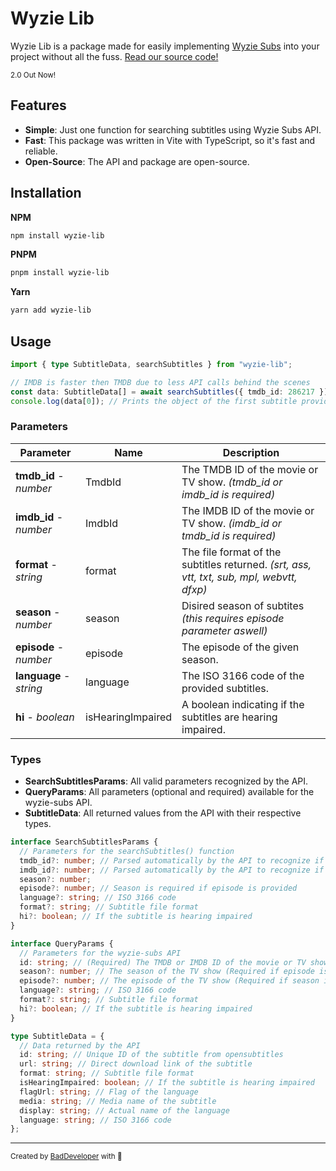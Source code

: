 # Wyzie Lib

Wyzie Lib is a package made for easily implementing [Wyzie Subs](https://subs.wyzie.ru) into your
project without all the fuss. [Read our source code!](https://github.com/itzcozi/wyzie-lib)

<sup>2.0 Out Now!</sup>

## Features

- **Simple**: Just one function for searching subtitles using Wyzie Subs API.
- **Fast**: This package was written in Vite with TypeScript, so it's fast and reliable.
- **Open-Source**: The API and package are open-source.

## Installation

**NPM**

```bash
npm install wyzie-lib
```

**PNPM**

```bash
pnpm install wyzie-lib
```

**Yarn**

```bash
yarn add wyzie-lib
```

## Usage

```ts
import { type SubtitleData, searchSubtitles } from "wyzie-lib";

// IMDB is faster then TMDB due to less API calls behind the scenes
const data: SubtitleData[] = await searchSubtitles({ tmdb_id: 286217 });
console.log(data[0]); // Prints the object of the first subtitle provided in the search
```

### Parameters

| Parameter               | Name              | Description                                                                               |
| ----------------------- | ----------------- | ----------------------------------------------------------------------------------------- |
| **tmdb_id** - _number_  | TmdbId            | The TMDB ID of the movie or TV show. _(tmdb_id or imdb_id is required)_                   |
| **imdb_id** - _number_  | ImdbId            | The IMDB ID of the movie or TV show. _(imdb_id or tmdb_id is required)_                   |
| **format** - _string_   | format            | The file format of the subtitles returned. _(srt, ass, vtt, txt, sub, mpl, webvtt, dfxp)_ |
| **season** - _number_   | season            | Disired season of subtites _(this requires episode parameter aswell)_                     |
| **episode** - _number_  | episode           | The episode of the given season.                                                          |
| **language** - _string_ | language          | The ISO 3166 code of the provided subtitles.                                              |
| **hi** - _boolean_      | isHearingImpaired | A boolean indicating if the subtitles are hearing impaired.                               |

### Types

- **SearchSubtitlesParams**: All valid parameters recognized by the API.
- **QueryParams**: All parameters (optional and required) available for the wyzie-subs API.
- **SubtitleData**: All returned values from the API with their respective types.

```ts
interface SearchSubtitlesParams {
  // Parameters for the searchSubtitles() function
  tmdb_id?: number; // Parsed automatically by the API to recognize if its TMDB or IMDB
  imdb_id?: number; // Parsed automatically by the API to recognize if its TMDB or IMDB
  season?: number;
  episode?: number; // Season is required if episode is provided
  language?: string; // ISO 3166 code
  format?: string; // Subtitle file format
  hi?: boolean; // If the subtitle is hearing impaired
}

interface QueryParams {
  // Parameters for the wyzie-subs API
  id: string; // (Required) The TMDB or IMDB ID of the movie or TV show
  season?: number; // The season of the TV show (Required if episode is provided)
  episode?: number; // The episode of the TV show (Required if season is provided)
  language?: string; // ISO 3166 code
  format?: string; // Subtitle file format
  hi?: boolean; // If the subtitle is hearing impaired
}

type SubtitleData = {
  // Data returned by the API
  id: string; // Unique ID of the subtitle from opensubtitles
  url: string; // Direct download link of the subtitle
  format: string; // Subtitle file format
  isHearingImpaired: boolean; // If the subtitle is hearing impaired
  flagUrl: string; // Flag of the language
  media: string; // Media name of the subtitle
  display: string; // Actual name of the language
  language: string; // ISO 3166 code
};
```

<hr />

<sup>
  Created by <a href="https://github.com/itzcozi" alt="github" title="itzCozi on Github">BadDeveloper</a> with 💙
</sup>
